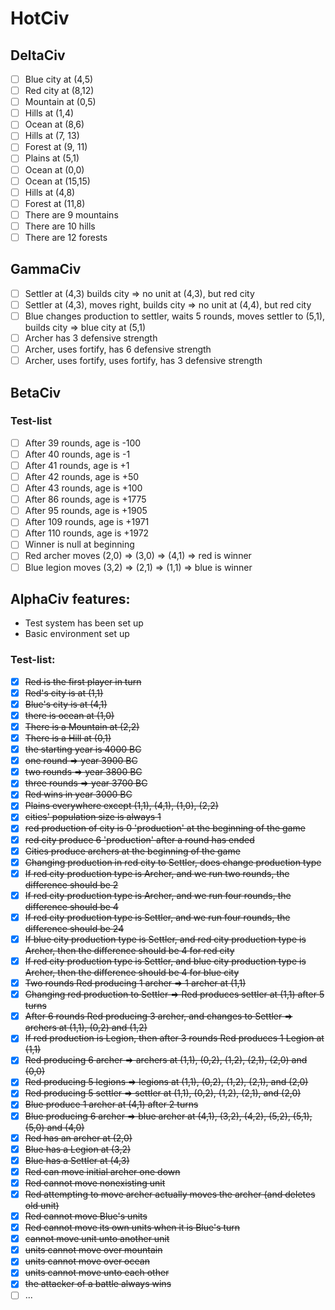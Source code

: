 # HotCiv

## DeltaCiv

* [ ] Blue city at (4,5)
* [ ] Red city at (8,12)
* [ ] Mountain at (0,5)
* [ ] Hills at (1,4)
* [ ] Ocean at (8,6)
* [ ] Hills at (7, 13)
* [ ] Forest at (9, 11)
* [ ] Plains at (5,1)
* [ ] Ocean at (0,0)
* [ ] Ocean at (15,15)
* [ ] Hills at (4,8)
* [ ] Forest at (11,8)
* [ ] There are 9 mountains
* [ ] There are 10 hills
* [ ] There are 12 forests

## GammaCiv

* [ ] Settler at (4,3) builds city => no unit at (4,3), but red city
* [ ] Settler at (4,3), moves right, builds city => no unit at (4,4), but red city
* [ ] Blue changes production to settler, waits 5 rounds, moves settler to (5,1), builds city => blue city at (5,1)
* [ ] Archer has 3 defensive strength
* [ ] Archer, uses fortify, has 6 defensive strength
* [ ] Archer, uses fortify, uses fortify, has 3 defensive strength

## BetaCiv

### Test-list
* [ ] After 39 rounds,  age is -100
* [ ] After 40 rounds,  age is -1
* [ ] After 41 rounds,  age is +1
* [ ] After 42 rounds,  age is +50
* [ ] After 43 rounds,  age is +100
* [ ] After 86 rounds,  age is +1775
* [ ] After 95 rounds,  age is +1905
* [ ] After 109 rounds, age is +1971
* [ ] After 110 rounds, age is +1972
* [ ] Winner is null at beginning
* [ ] Red archer moves (2,0) => (3,0) => (4,1) => red is winner
* [ ] Blue legion moves (3,2) => (2,1) => (1,1) => blue is winner

## AlphaCiv features:
* Test system has been set up
* Basic environment set up

### Test-list:
* [x] ~~Red is the first player in turn~~
* [x] ~~Red's city is at (1,1)~~
* [x] ~~Blue's city is at (4,1)~~
* [x] ~~there is ocean at (1,0)~~
* [x] ~~There is a Mountain at (2,2)~~
* [x] ~~There is a Hill at (0,1)~~
* [x] ~~the starting year is 4000 BC~~
* [x] ~~one round => year 3900 BC~~
* [x] ~~two rounds => year 3800 BC~~
* [x] ~~three rounds => year 3700 BC~~
* [x] ~~Red wins in year 3000 BC~~
* [x] ~~Plains everywhere except (1,1), (4,1), (1,0), (2,2)~~
* [x] ~~cities' population size is always 1~~
* [x] ~~red production of city is 0 'production' at the beginning of the game~~
* [x] ~~red city produce 6 'production' after a round has ended~~
* [x] ~~Cities produce archers at the beginning of the game~~
* [x] ~~Changing production in red city to Settler, does change production type~~
* [x] ~~If red city production type is Archer, and we run two rounds, the difference should be 2~~
* [x] ~~If red city production type is Archer, and we run four rounds, the difference should be 4~~
* [x] ~~If red city production type is Settler, and we run four rounds, the difference should be 24~~
* [x] ~~If blue city production type is Settler, and red city production type is Archer, then the difference should be 4 for red city~~
* [x] ~~If red city production type is Settler, and blue city production type is Archer, then the difference should be 4 for blue city~~
* [x] ~~Two rounds Red producing 1 archer => 1 archer at (1,1)~~
* [x] ~~Changing red production to Settler => Red produces settler at (1,1) after 5 turns~~
* [x] ~~After 6 rounds Red producing 3 archer, and changes to Settler => archers at (1,1), (0,2) and (1,2)~~
* [x] ~~If red production is Legion, then after 3 rounds Red produces 1 Legion at (1,1)~~
* [x] ~~Red producing 6 archer => archers at (1,1), (0,2), (1,2), (2,1), (2,0) and (0,0)~~
* [x] ~~Red producing 5 legions => legions at (1,1), (0,2), (1,2), (2,1), and (2,0)~~
* [x] ~~Red producing 5 settler => settler at (1,1), (0,2), (1,2), (2,1), and (2,0)~~
* [x] ~~Blue produce 1 archer at (4,1) after 2 turns~~
* [x] ~~Blue producing 6 archer => blue archer at (4,1), (3,2), (4,2), (5,2), (5,1), (5,0) and (4,0)~~
* [x] ~~Red has an archer at (2,0)~~
* [x] ~~Blue has a Legion at (3,2)~~
* [x] ~~Blue has a Settler at (4,3)~~
* [x] ~~Red can move initial archer one down~~
* [x] ~~Red cannot move nonexisting unit~~
* [x] ~~Red attempting to move archer actually moves the archer (and deletes old unit)~~
* [x] ~~Red cannot move Blue's units~~
* [x] ~~Red cannot move its own units when it is Blue's turn~~
* [x] ~~cannot move unit unto another unit~~
* [x] ~~units cannot move over mountain~~
* [x] ~~units cannot move over ocean~~
* [x] ~~units cannot move unto each other~~
* [x] ~~the attacker of a battle always wins~~
* [ ] ...